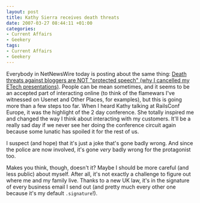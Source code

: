 ```yaml
---
layout: post
title: Kathy Sierra receives death threats
date: 2007-03-27 08:44:11 +01:00
categories:
- Current Affairs
- Geekery
tags:
- Current Affairs
- Geekery
---
```

Everybody in NetNewsWire today is posting about the same thing: [Death threats against bloggers are NOT "protected speech" (why I cancelled my ETech presentations)](http://headrush.typepad.com/creating_passionate_users/2007/03/as_i_type_this_.html).  People can be mean sometimes, and it seems to be an accepted part of interacting online (to think of the flamewars I've witnessed on Usenet and Other Places, for examples), but this is going more than a few steps too far.  When I heard Kathy talking at RailsConf Europe, it was the highlight of the 2 day conference.  She totally inspired me and changed the way I think about interacting with my customers.  It'll be a really sad day if we never see her doing the conference circuit again because some lunatic has spoiled it for the rest of us.

I suspect (and hope) that it's just a joke that's gone badly wrong.  And since the police are now involved, it's gone *very* badly wrong for the protagonist too.

Makes you think, though, doesn't it?  Maybe I should be more careful (and less public) about myself.  After all, it's not exactly a challenge to figure out where me and my family live.  Thanks to a new UK law, it's in the signature of every business email I send out (and pretty much every other one because it's my default `.signature`!).
